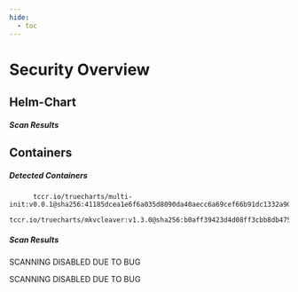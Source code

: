 ```yaml
---
hide:
  - toc
---
```


# Security Overview

<link href="https://truecharts.org/_static/trivy.css" type="text/css" rel="stylesheet" />

## Helm-Chart

##### Scan Results


## Containers

##### Detected Containers

          tccr.io/truecharts/multi-init:v0.0.1@sha256:41185dcea1e6f6a035d8090da40aecc6a69cef66b91dc1332a90c9d22861d367
          tccr.io/truecharts/mkvcleaver:v1.3.0@sha256:b0aff39423d4d08ff3cbb8db4751befee76734f1742f212f640d911c7f54899e

##### Scan Results

SCANNING DISABLED DUE TO BUG

SCANNING DISABLED DUE TO BUG
